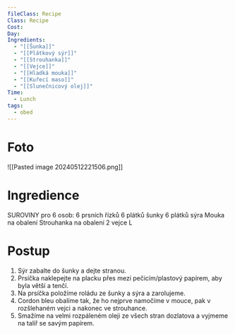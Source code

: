 ```yaml
---
fileClass: Recipe
Class: Recipe
Cost: 
Day: 
Ingredients:
  - "[[Šunka]]"
  - "[[Plátkový sýr]]"
  - "[[Strouhanka]]"
  - "[[Vejce]]"
  - "[[Hladká mouka]]"
  - "[[Kuřecí maso]]"
  - "[[Slunečnicový olej]]"
Time:
  - Lunch
tags:
  - obed
---
```

# Foto 
![[Pasted image 20240512221506.png]]

# Ingredience
SUROVINY pro 6 osob:
6 prsních řízků
6 plátků šunky
6 plátků sýra
Mouka na obalení
Strouhanka na obalení
2 vejce L

# Postup 

1. Sýr zabalte do šunky a dejte stranou. 
2. Prsíčka naklepejte na placku přes mezi pečicím/plastový papírem, aby byla větší a tenčí.
3. Na prsíčka položíme roládu ze šunky a sýra a zarolujeme.
4. Cordon bleu obalíme tak, že ho nejprve namočíme v mouce, pak v rozšlehaném vejci a nakonec ve strouhance.
5. Smažíme na velmi rozpáleném oleji ze všech stran dozlatova a vyjmeme na talíř se savým papírem.
